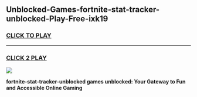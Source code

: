 
## Unblocked-Games-fortnite-stat-tracker-unblocked-Play-Free-ixk19
<h3>
<a href="https://premium76.site?title=fortnite-stat-tracker-unblocked&ref=18A1">CLICK TO PLAY</a></h3>
<hr>

<h3>
<a href="https://premium76.site?title=fortnite-stat-tracker-unblocked&ref=18A1">CLICK 2 PLAY</a>
  
</h3>

<a href="https://premium76.site?title=fortnite-stat-tracker-unblocked&ref=18A1"><img src="https://clearcache.store/games.png"></a>


**fortnite-stat-tracker-unblocked games unblocked: Your Gateway to Fun and Accessible Online Gaming**
